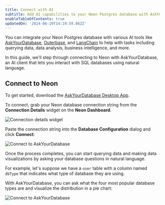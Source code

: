 ```yaml
---
title: Connect with AI
subtitle: Add AI capabilities to your Neon Postgres database with AskYourDatabase
enableTableOfContents: true
updatedOn: '2024-06-29T14:19:59.862Z'
---
```


You can integrate your Neon Postgres database with various AI tools like [AskYourDatabase](https://www.askyourdatabase.com/), [Outerbase](https://www.outerbase.com/), and [LangChain](https://www.langchain.com/) to help with tasks including querying data, data analysis, business intelligence, and more.

In this guide, we'll step through connecting to Neon with AskYourDatabase, an AI client that lets you interact with SQL databases using natural language.

## Connect to Neon

To get started, download the [AskYourDatabase Desktop App](https://www.askyourdatabase.com/download).

To connect, grab your Neon database connection string from the **Connection Details** widget on the **Neon Dashboard**.

![Connection details widget](/docs/connect/connection_details.png)

Paste the connection string into the **Database Configuration** dialog and click **Connect**:

![Connect to AskYourDatabase](/docs/guides/askyourdatabase_connect_neon_2.png)

Once the process completes, you can start querying data and making data visualizations by asking your database questions in natural language.

For example, let's suppose we have a `user` table with a column named `dbType` that indicates what type of database they are using.

With AskYourDatabase, you can ask what the four most popular database types are and visualize the distribution in a pie chart:

![Connect to AskYourDatabase](/docs/guides/askyourdatabase_ask_neon.png)

<NeedHelp/>
